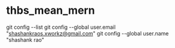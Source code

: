 # thbs_mean_mern
git config --list
git config --global user.email "shashankraos.xworkz@gmail.com"
git config --global user.name "shashank rao"                                                        